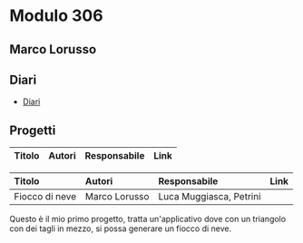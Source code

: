 # Modulo 306

## Marco Lorusso

## Diari
- [Diari](Diari)

## Progetti

|Titolo                   |Autori             |Responsabile         |Link           |
|:------------------------|:------------------|:--------------------|:--------------|


|Titolo             |Autori           |Responsabile            |Link    |
|:------------------|:----------------|:-----------------------|:-------|
|Fiocco di neve     |Marco Lorusso    |Luca Muggiasca, Petrini |        |

Questo è il mio primo progetto, tratta un'applicativo dove con un triangolo
con dei tagli in mezzo, si possa generare un fiocco di neve.
